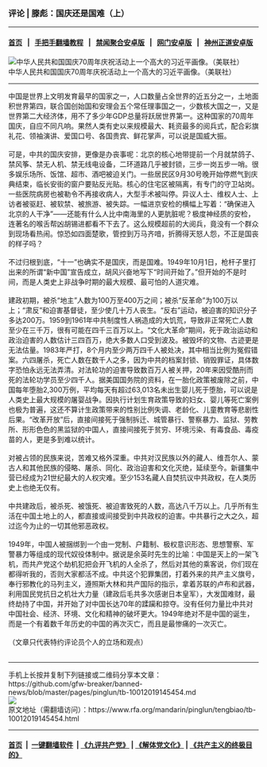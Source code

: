 ### 评论 | 滕彪：国庆还是国难（上）
------------------------

#### [首页](https://github.com/gfw-breaker/banned-news/blob/master/README.md) &nbsp;&nbsp;|&nbsp;&nbsp; [手把手翻墙教程](https://github.com/gfw-breaker/guides/wiki) &nbsp;&nbsp;|&nbsp;&nbsp; [禁闻聚合安卓版](https://github.com/gfw-breaker/bn-android) &nbsp;&nbsp;|&nbsp;&nbsp; [网门安卓版](https://github.com/oGate2/oGate) &nbsp;&nbsp;|&nbsp;&nbsp; [神州正道安卓版](https://github.com/SzzdOgate/update) 



<div id="headerimg">
 <img alt="中华人民共和国国庆70周年庆祝活动上一个高大的习近平画像。（美联社）" src="https://www.rfa.org/mandarin/pinglun/tengbiao/tb-10012019145454.html/AP_19274383092554.jpg/@@images/0e0f338a-addd-4aa4-863f-454a916ce8a4.jpeg" title="中华人民共和国国庆70周年庆祝活动上一个高大的习近平画像。（美联社）"/>
 <div id="headerimgcontents">
  <div id="headerimgcaption">
   <span>
    中华人民共和国国庆70周年庆祝活动上一个高大的习近平画像。（美联社）
   </span>
   <!-- zoomattribute -->
  </div>
  <!-- headerimgcaption -->
 </div>
 <!-- headerimagecontents -->
</div>

<hr/>
<div id="storytext">
 <div>
  <div class="slot_header">
  </div>
 </div>
 <p>
  中国是世界上文明发育最早的国家之一，人口数量占全世界的近五分之一，土地面积世界第四，联合国创始国和安理会五个常任理事国之一，少数核大国之一，又是世界第二大经济体，用不了多少年GDP总量将跃居世界第一。这种国家的70周年国庆，自应不同凡响。果然人类有史以来规模最大、耗资最多的阅兵式，配合彩旗礼花、领袖演讲、爱国口号、各国贵宾、鲜花掌声，可以说是国威大振。
  <br/>
  <br/>
  可是，中共的国庆安排，更像是办丧事呢：北京的核心地带提前一个月就禁鸽子、禁风筝、禁无人机、禁无线电设备，二环道路几乎被封锁，三步一岗五步一哨。很多娱乐场所、饭馆、超市、酒吧被迫关门。一些居民区9月30号晚开始停燃气到庆典结束，临长安街的窗户要贴反光贴。核心的住宅区被隔离，有专门的守卫站岗。一些医院病房也被勒令不再接收病人，大型手术被叫停。异议人士、维权人士、上访者被驱赶、被软禁、被旅游、被失踪。一幅进京安检的横幅上写着：“确保进入北京的人干净”——还能有什么人比中南海里的人更肮脏呢？极度神经质的安检，连著名的喉舌帮凶胡锡进都看不下去了。这么规模超前的大阅兵，竟没有一个群众到现场看热闹。惊恐如四面楚歌，管控到万马齐喑，折腾得天怒人怨，不正是国丧的样子吗？
  <br/>
  <br/>
  不过归根到底，“十一”也确实不是国庆，而是国难。1949年10月1日，枪杆子里打出来的所谓“新中国”宣告成立，胡风兴奋地写下“时间开始了。”但开始的不是时间，而是人类史上非战争时期的最大规模、最可怕的人道灾难。
  <br/>
  <br/>
  建政初期，被杀“地主”人数为100万至400万之间；被杀“反革命”为100万以上；“肃反”和迫害基督徒，至少使几十万人丧生。“反右”运动，被迫害的知识分子多达200万。1959到1961年中共制度性人祸造成的大饥荒，导致非正常死亡人数至少在三千万，很有可能在四千三百万以上。“文化大革命”期间，死于政治运动和政治迫害的人数估计三四百万，绝大多数人口受到波及。被毁坏的文物、古迹更是无法估量。1983年严打，8个月内至少两万四千人被处决，其中相当比例为冤假错案。六四屠杀，死亡人数在数千人之多，因为中共的档案封锁、销毁罪证，具体数字恐怕永远无法弄清。对法轮功的迫害导致数百万人被关押，20年来因受酷刑而死的法轮功学员至少四千人。据美国国务院的资料，在一胎化政策被废除之前，中国每年堕胎2,300万例，平均每天有超过63,013名未出生婴儿死于堕胎，可以说是人类史上最大规模的屠婴战争。因执行计划生育政策导致的妇女、婴儿等死亡案例也极为普遍，这还不算计生政策带来的性别比例失调、老龄化、儿童教育等悲剧性后果。“改革开放”后，直接间接死于强制拆迁、城管暴行、警察暴力、监狱、劳教所、形形色色的黑监狱的中国人，直接间接死于贫穷、环境污染、有毒食品、毒疫苗的人，更是多到难以统计。
  <br/>
  <br/>
  对被占领的民族来说，苦难又格外深重。中共对汉民族以外的藏人、维吾尔人、蒙古人和其他民族的侵略、屠杀、同化、政治迫害和文化灭绝，延续至今。新疆集中营已经成为21世纪最大的人权灾难。至少153名藏人自焚抗议中共政权，在人类历史上也绝无仅有。
  <br/>
  <br/>
  中共建政后，被杀死、被饿死、被迫害致死的人数，高达八千万以上。几乎所有生活在中国土地上的人，都直接或间接受到中共政权的迫害。中共暴行之大之久，超过迄今为止的一切其他邪恶政权。
  <br/>
  <br/>
  1949年，中国人被捆绑到一个由一党制、户籍制、极权意识形态、思想警察、军警暴力等组成的现代奴役体制中。据说是余英时先生的比喻：中国是天上的一架飞机，而共产党这个劫机犯把会开飞机的人全杀了，然后对其他的乘客说，你们现在都得听我的，否则大家都活不成。中共这个犯罪集团，打着外来的共产主义旗号，奉行邪教化的马列主义，遵照斯大林和共产国际的指示，拿着苏联的卢布和武器，利用国民党抗日之机壮大力量（建政后毛共多次感谢日本皇军），大发国难财，最终劫持了中国，并开始了对中国长达70年的蹂躏和掠夺。没有任何力量比中共对中国社会、经济、环境、文化和精神的破坏更大。1949年绝对不是中国的诞生，而是一个有着数千年历史的中国的再次灭亡，而且是最惨痛的一次灭亡。
  <br/>
  <br/>
  （文章只代表特约评论员个人的立场和观点）
  <br/>
  <br/>
 </p>
</div>

<hr/>
手机上长按并复制下列链接或二维码分享本文章：<br/>
https://github.com/gfw-breaker/banned-news/blob/master/pages/pinglun/tb-10012019145454.md <br/>
<a href='https://github.com/gfw-breaker/banned-news/blob/master/pages/pinglun/tb-10012019145454.md'><img src='https://github.com/gfw-breaker/banned-news/blob/master/pages/pinglun/tb-10012019145454.md.png'/></a> <br/>
原文地址（需翻墙访问）：https://www.rfa.org/mandarin/pinglun/tengbiao/tb-10012019145454.html


------------------------
#### [首页](https://github.com/gfw-breaker/banned-news/blob/master/README.md) &nbsp;|&nbsp; [一键翻墙软件](https://github.com/gfw-breaker/nogfw/blob/master/README.md) &nbsp;| [《九评共产党》](https://github.com/gfw-breaker/9ping.md/blob/master/README.md#九评之一评共产党是什么) | [《解体党文化》](https://github.com/gfw-breaker/jtdwh.md/blob/master/README.md) | [《共产主义的终极目的》](https://github.com/gfw-breaker/gczydzjmd.md/blob/master/README.md)


<img src='http://gfw-breaker.win/banned-news/pages/pinglun/tb-10012019145454.md' width='0px' height='0px'/>